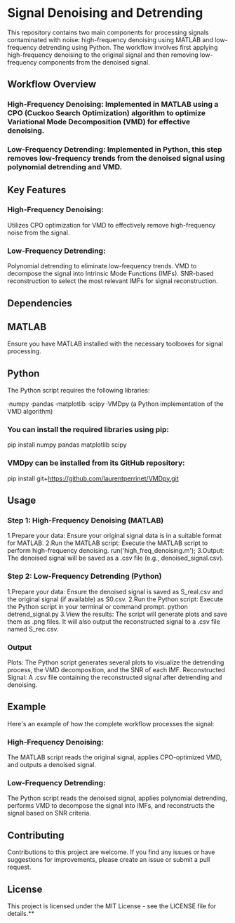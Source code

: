 # Signal Denoising and Detrending
This repository contains two main components for processing signals contaminated with noise: high-frequency denoising using MATLAB and low-frequency detrending using Python. The workflow involves first applying high-frequency denoising to the original signal and then removing low-frequency components from the denoised signal.

## Workflow Overview
### High-Frequency Denoising: Implemented in MATLAB using a CPO (Cuckoo Search Optimization) algorithm to optimize Variational Mode Decomposition (VMD) for effective denoising.
### Low-Frequency Detrending: Implemented in Python, this step removes low-frequency trends from the denoised signal using polynomial detrending and VMD.
## Key Features
### High-Frequency Denoising:
Utilizes CPO optimization for VMD to effectively remove high-frequency noise from the signal.
### Low-Frequency Detrending:
Polynomial detrending to eliminate low-frequency trends.
VMD to decompose the signal into Intrinsic Mode Functions (IMFs).
SNR-based reconstruction to select the most relevant IMFs for signal reconstruction.
## Dependencies
## MATLAB
Ensure you have MATLAB installed with the necessary toolboxes for signal processing.
## Python
The Python script requires the following libraries:

·numpy
·pandas
·matplotlib
·scipy
·VMDpy (a Python implementation of the VMD algorithm)
### You can install the required libraries using pip:
pip install numpy pandas matplotlib scipy
### VMDpy can be installed from its GitHub repository:
pip install git+https://github.com/laurentperrinet/VMDpy.git
## Usage
### Step 1: High-Frequency Denoising (MATLAB)
1.Prepare your data: Ensure your original signal data is in a suitable format for MATLAB.
2.Run the MATLAB script: Execute the MATLAB script to perform high-frequency denoising.
run('high_freq_denoising.m');
3.Output: The denoised signal will be saved as a .csv file (e.g., denoised_signal.csv).
### Step 2: Low-Frequency Detrending (Python)
1.Prepare your data: Ensure the denoised signal is saved as S_real.csv and the original signal (if available) as S0.csv.
2.Run the Python script: Execute the Python script in your terminal or command prompt.
python detrend_signal.py
3.View the results: The script will generate plots and save them as .png files. It will also output the reconstructed signal to a .csv file named S_rec.csv.
### Output
Plots: The Python script generates several plots to visualize the detrending process, the VMD decomposition, and the SNR of each IMF.
Reconstructed Signal: A .csv file containing the reconstructed signal after detrending and denoising.
## Example
Here's an example of how the complete workflow processes the signal:
### High-Frequency Denoising:
The MATLAB script reads the original signal, applies CPO-optimized VMD, and outputs a denoised signal.
### Low-Frequency Detrending:
The Python script reads the denoised signal, applies polynomial detrending, performs VMD to decompose the signal into IMFs, and reconstructs the signal based on SNR criteria.
## Contributing
Contributions to this project are welcome. If you find any issues or have suggestions for improvements, please create an issue or submit a pull request.
## License
This project is licensed under the MIT License - see the LICENSE file for details.**





